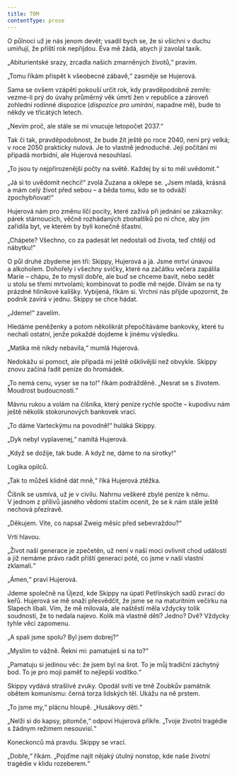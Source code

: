 ```yaml
---
title: TOM
contentType: prose
---
```


  

O půlnoci už je nás jenom devět; vsadil bych se, že si všichni v duchu umiňují, že příští rok nepřijdou. Eva mě žádá, abych jí zavolal taxík.

„Abiturientské srazy, zrcadla našich zmarněných životů,“ pravím.

„Tomu říkám přispět k všeobecné zábavě,“ zasměje se Hujerová.

Sama se ovšem vzápětí pokouší určit rok, kdy pravděpodobně zemře: vezme-li prý do úvahy průměrný věk úmrtí žen v republice a zároveň zohlední rodinné dispozice (_dispozice pro umírání_, napadne mě), bude to někdy ve třicátých letech.

„Nevím proč, ale stále se mi vnucuje letopočet 2037.“

Tak či tak, pravděpodobnost, že bude žít ještě po roce 2040, není prý velká; v roce 2050 prakticky nulová. Je to vlastně jednoduché. Její počítání mi připadá morbidní, ale Hujerová nesouhlasí.

„To jsou ty nejpřirozenější počty na světě. Každej by si to měl uvědomit.“

„Já si to uvědomit nechci!“ zvolá Zuzana a oklepe se. „Jsem mladá, krásná a mám celý život před sebou – a běda tomu, kdo se to odváží zpochybňovat!“

Hujerová nám pro změnu líčí pocity, které zažívá při jednání se zákazníky: párek stárnoucích, věčně rozhádaných zbohatlíků po ní chce, aby jim zařídila byt, ve kterém by byli konečně šťastní.

„Chápete? Všechno, co za padesát let nedostali od života, teď chtějí od nábytku!“

  

O půl druhé zbydeme jen tři: Skippy, Hujerová a já. Jsme mrtví únavou a alkoholem. Dohořely i všechny svíčky, které na začátku večera zapálila Marie – chápu, že to myslí dobře, ale buď se chceme bavit, nebo sedět u stolu se třemi mrtvolami; kombinovat to podle mě nejde. Dívám se na ty prázdné hliníkové kalíšky. Vybíjená, říkám si. Vrchní nás přijde upozornit, že podnik zavírá v jednu. Skippy se chce hádat.

„Jdeme!“ zavelím.

Hledáme peněženky a potom několikrát přepočítáváme bankovky, které tu nechali ostatní, jenže pokaždé dojdeme k jinému výsledku.

„Matika mě nikdy nebavila,“ mumlá Hujerová.

Nedokážu si pomoct, ale připadá mi ještě ošklivější než obvykle. Skippy znovu začíná řadit peníze do hromádek.

„To nemá cenu, vyser se na to!“ říkám podrážděně. „Nesrat se s životem. Moudrost budoucnosti.“

Mávnu rukou a volám na číšníka, který peníze rychle spočte – kupodivu nám ještě několik stokorunových bankovek vrací.

„To dáme Varteckýmu na povodně!“ huláká Skippy.

„Dyk nebyl vyplavenej,“ namítá Hujerová.

„Když se dožije, tak bude. A když ne, dáme to na sirotky!“

Logika opilců.

„Tak to můžeš klidně dát mně,“ říká Hujerová ztěžka.

Číšník se usmívá, už je v civilu. Nahrnu veškeré zbylé peníze k němu. V jednom z přílivů jasného vědomí stačím ocenit, že se k nám stále ještě nechová přezíravě.

„Děkujem. Víte, co napsal Zweig měsíc před sebevraždou?“

Vrtí hlavou.

„Život naší generace je zpečetěn, už není v naší moci ovlivnit chod událostí a již nemáme právo radit příští generaci poté, co jsme v naší vlastní zklamali.“

„Ámen,“ praví Hujerová.

  

Jdeme společně na Újezd, kde Skippy na úpatí Petřínských sadů zvrací do keřů. Hujerová se mě snaží přesvědčit, že jsme se na maturitním večírku na Slapech líbali. Vím, že mě milovala, ale naštěstí měla vždycky tolik soudnosti, že to nedala najevo. Kolik má vlastně dětí? Jedno? Dvě? Vždycky tyhle věci zapomenu.

„A spali jsme spolu? Byl jsem dobrej?“

„Myslím to vážně. Řekni mi: pamatuješ si na to?“

„Pamatuju si jedinou věc: že jsem byl na šrot. To je můj tradiční záchytný bod. To je pro moji paměť to nejlepší vodítko.“

Skippy vydává strašlivé zvuky. Opodál svítí ve tmě Zoubkův památník obětem komunismu: černá torza lidských těl. Ukážu na ně prstem.

„To jsme my,“ plácnu hloupě. „Husákovy děti.“

„Nelži si do kapsy, pitomče,“ odpoví Hujerová příkře. „Tvoje životní tragédie s žádnym režimem nesouvisí.“

Koneckonců má pravdu. Skippy se vrací.

„Dobře,“ říkám. „Pojďme najít nějaký útulný nonstop, kde naše životní tragédie v klidu rozeberem.“
